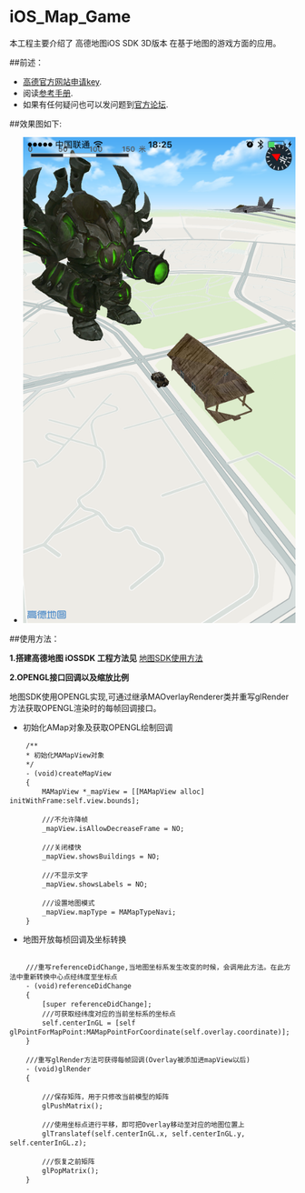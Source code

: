 iOS_Map_Game
===============
本工程主要介绍了 高德地图iOS SDK 3D版本 在基于地图的游戏方面的应用。

##前述：

- [高德官方网站申请key](http://id.amap.com/?ref=http%3A%2F%2Fapi.amap.com%2Fkey%2F).
- 阅读[参考手册](http://a.amap.com/lbs/static/unzip/iOS_Map_Doc/AMap_iOS_API_Doc_3D/index.html).
- 如果有任何疑问也可以发问题到[官方论坛](http://lbsbbs.amap.com/portal.php).

##效果图如下:

* ![Screenshot](pictures/screenshot01.png "Case01")


##使用方法：

**1.搭建高德地图 iOSSDK 工程方法见**
[地图SDK使用方法](http://lbs.amap.com/api/ios-sdk/summary/)

**2.OPENGL接口回调以及缩放比例**

地图SDK使用OPENGL实现,可通过继承MAOverlayRenderer类并重写glRender方法获取OPENGL渲染时的每帧回调接口。

- 初始化AMap对象及获取OPENGL绘制回调
``` objc
    /**
    * 初始化MAMapView对象
    */
    - (void)createMapView
    {
        MAMapView *_mapView = [[MAMapView alloc] initWithFrame:self.view.bounds];
        
        ///不允许降帧
        _mapView.isAllowDecreaseFrame = NO;

        ///关闭楼快
        _mapView.showsBuildings = NO;

        ///不显示文字
        _mapView.showsLabels = NO;

        ///设置地图模式
        _mapView.mapType = MAMapTypeNavi;
    }
```

- 地图开放每桢回调及坐标转换

``` objc

    ///重写referenceDidChange,当地图坐标系发生改变的时候，会调用此方法。在此方法中重新转换中心点经纬度至坐标点
    - (void)referenceDidChange
    {
        [super referenceDidChange];
        ///可获取经纬度对应的当前坐标系的坐标点
        self.centerInGL = [self glPointForMapPoint:MAMapPointForCoordinate(self.overlay.coordinate)];
    }

    ///重写glRender方法可获得每帧回调(Overlay被添加进mapView以后)
    - (void)glRender
    {
        
        ///保存矩阵，用于只修改当前模型的矩阵
        glPushMatrix();

        ///使用坐标点进行平移，即可把Overlay移动至对应的地图位置上
        glTranslatef(self.centerInGL.x, self.centerInGL.y, self.centerInGL.z);

        ///恢复之前矩阵
        glPopMatrix();
    }


```
